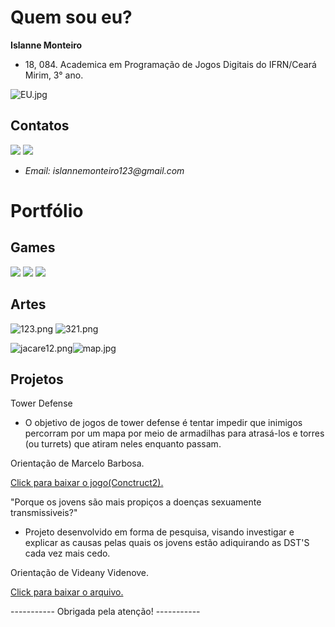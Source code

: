 
# Quem sou eu?
   **Islanne Monteiro**
- 18, 084. Academica em Programação de Jogos Digitais do IFRN/Ceará Mirim, 3° ano.

![EU.jpg](EU.jpg)

   
## Contatos
 
[![](face12.png)](https://www.facebook.com/islanne.monteiro) [![](iss.png)](https://www.instagram.com/islannemont/)          
- _Email: islannemonteiro123@gmail.com_


# Portfólio

## Games

[![](domi2.png)](https://joozi.github.io/Domination/)
[![](rais1.png)](https://rafaelapaivva.github.io/Rais/index)
[![](random.png)](https://jadsamiamedeiros.github.io/randomquiz/)

## Artes

![123.png](123.png) ![321.png](321.png)

![jacare12.png](jacare12.png)![map.jpg](map.jpg)


## Projetos

Tower Defense
- O objetivo de jogos de tower defense é tentar impedir que inimigos percorram por um mapa por meio de armadilhas para atrasá-los e torres (ou turrets) que atiram neles enquanto passam. 

Orientação de Marcelo Barbosa.

[Click para baixar o jogo(Conctruct2).](tower.capx)

 "Porque os jovens são mais propiços a doenças sexuamente transmissiveis?"
- Projeto desenvolvido em forma de pesquisa, visando investigar e explicar as causas pelas quais os jovens estão adiquirando as DST'S cada vez mais cedo. 

Orientação de Videany Videnove.

[Click para baixar o arquivo.](Projetobiologia.docx)

----------- Obrigada pela atenção! -----------
